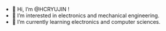 - 👋 Hi, I’m @HCRYUJIN !
- 👀 I’m interested in electronics and mechanical engineering. 
- 🌱 I’m currently learning electronics and computer sciences.
